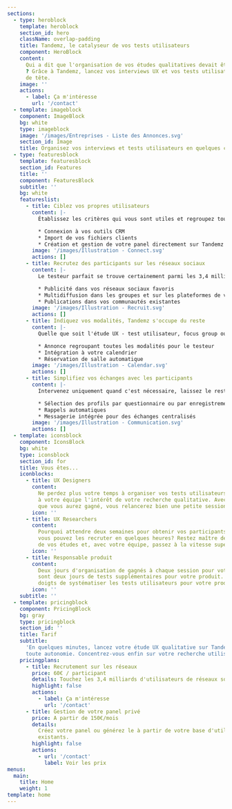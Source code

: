```yaml
---
sections:
  - type: heroblock
    template: heroblock
    section_id: hero
    className: overlap-padding
    title: Tandemz, le catalyseur de vos tests utilisateurs
    component: HeroBlock
    content:
      Qui a dit que l'organisation de vos études qualitatives devait être compliquée
      ? Grâce à Tandemz, lancez vos interviews UX et vos tests utilisateurs sans prise
      de tête.
    image: ''
    actions:
      - label: Ça m'intéresse
        url: '/contact'
  - template: imageblock
    component: ImageBlock
    bg: white
    type: imageblock
    image: '/images/Entreprises - Liste des Annonces.svg'
    section_id: Image
    title: Organisez vos interviews et tests utilisateurs en quelques clics
  - type: featuresblock
    template: featuresblock
    section_id: Features
    title: ''
    component: FeaturesBlock
    subtitle: ''
    bg: white
    featureslist:
      - title: Ciblez vos propres utilisateurs
        content: |-
          Établissez les critères qui vous sont utiles et regroupez toutes les informations de vos utilisateurs sur Tandemz, quelle que soit leur source. Partagez votre panel avec toute votre équipe UX.

          * Connexion à vos outils CRM
          * Import de vos fichiers clients
          * Création et gestion de votre panel directement sur Tandemz
        image: '/images/Illustration - Connect.svg'
        actions: []
      - title: Recrutez des participants sur les réseaux sociaux
        content: |-
          Le testeur parfait se trouve certainement parmi les 3,4 milliards d’utilisateurs des réseaux sociaux. Définissez les critères de vos participants, Tandemz cible les plus pertinents là où ils se trouvent :

          * Publicité dans vos réseaux sociaux favoris
          * Multidiffusion dans les groupes et sur les plateformes de votre choix
          * Publications dans vos communautés existantes
        image: '/images/Illustration - Recruit.svg'
        actions: []
      - title: Indiquez vos modalités, Tandemz s'occupe du reste
        content: |-
          Quelle que soit l'étude UX - test utilisateur, focus group ou interview - finis les explications et les allers-retours pour décider d'un rendez-vous. Laissez vos participants choisir parmi vos disponibilités.

          * Annonce regroupant toutes les modalités pour le testeur
          * Intégration à votre calendrier
          * Réservation de salle automatique
        image: '/images/Illustration - Calendar.svg'
        actions: []
      - title: Simplifiez vos échanges avec les participants
        content: |-
          Intervenez uniquement quand c'est nécessaire, laissez le reste à Tandemz !

          * Sélection des profils par questionnaire ou par enregistrement
          * Rappels automatiques
          * Messagerie intégrée pour des échanges centralisés
        image: '/images/Illustration - Communication.svg'
        actions: []
  - template: iconsblock
    component: IconsBlock
    bg: white
    type: iconsblock
    section_id: for
    title: Vous êtes...
    iconblocks:
      - title: UX Designers
        content:
          Ne perdez plus votre temps à organiser vos tests utilisateurs et partagez
          à votre équipe l'intérêt de votre recherche qualitative. Avec tout le temps
          que vous aurez gagné, vous relancerez bien une petite session ?
        icon: ''
      - title: UX Researchers
        content:
          Pourquoi attendre deux semaines pour obtenir vos participants lorsque
          vous pouvez les recruter en quelques heures? Restez maître de l'organisation
          de vos études et, avec votre équipe, passez à la vitesse supérieure.
        icon: ''
      - title: Responsable produit
        content:
          Deux jours d'organisation de gagnés à chaque session pour votre UX, ce
          sont deux jours de tests supplémentaires pour votre produit. Vous êtes à deux
          doigts de systématiser les tests utilisateurs pour votre produit.
        icon: ''
    subtitle: ''
  - template: pricingblock
    component: PricingBlock
    bg: gray
    type: pricingblock
    section_id: ''
    title: Tarif
    subtitle:
      'En quelques minutes, lancez votre étude UX qualitative sur Tandemz en
      toute autonomie. Concentrez-vous enfin sur votre recherche utilisateur. '
    pricingplans:
      - title: Recrutement sur les réseaux
        price: 60€ / participant
        details: Touchez les 3,4 milliards d'utilisateurs de réseaux sociaux
        highlight: false
        actions:
          - label: Ça m'intéresse
            url: '/contact'
      - title: Gestion de votre panel privé
        price: A partir de 150€/mois
        details:
          Créez votre panel ou générez le à partir de votre base d'utilisateurs
          existants.
        highlight: false
        actions:
          - url: '/contact'
            label: Voir les prix
menus:
  main:
    title: Home
    weight: 1
template: home
---
```

